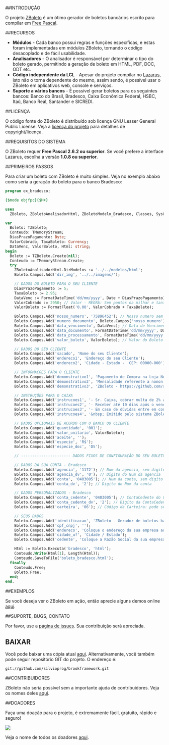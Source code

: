 ##INTRODUÇÃO

O projeto [ZBoleto](http://silvioprog.github.io/zboleto/) é um ótimo gerador de boletos bancários escrito para compilar em [Free Pascal](http://freepascal.org/).

##RECURSOS

* **Módulos** - Cada banco possui regras e funções específicas, e estas foram implementadas em módulos ZBoleto, tornando o código desacoplado e de fácil usabilidade.
* **Analisadores** - O analisador é responsável por determinar o tipo do boleto gerado, permitindo a geração de boleto em HTML, PDF, DOC, ODT etc.
* **Código independente da LCL** - Apesar do projeto compilar no [Lazarus](http://www.lazarus.freepascal.org), isto não o torna dependente do mesmo, assim sendo, é possível usar o ZBoleto em aplicativos web, console e serviços.
* **Suporte a vários bancos** - É possível gerar boletos para os seguintes bancos: Banco do Brasil, Bradesco, Caixa Econômica Federal, HSBC, Itaú, Banco Real, Santander e SICREDI.

##LICENÇA

O código fonte do ZBoleto é distribuído sob licença GNU Lesser General Public License. Veja a [licença do projeto](https://github.com/silvioprog/zboleto/blob/master/LICENCA.txt) para detalhes de copyright/licença.

##REQUISITOS DO SISTEMA

O ZBoleto requer **Free Pascal 2.6.2 ou superior**. Se você prefere a interface Lazarus, escolha a versão **1.0.8 ou superior**.

##PRIMEIROS PASSOS

Para criar um boleto com ZBoleto é muito simples. Veja no exemplo abaixo como seria a geração do boleto para o banco Bradesco:

```pascal
program ex_bradesco;

{$mode objfpc}{$H+}

uses
  ZBoleto, ZBoletoAnalisadorHtml, ZBoletoModelo_Bradesco, Classes, SysUtils;

var
  Boleto: TZBoleto;
  Conteudo: TMemoryStream;
  DiasPrazoPagamento: Byte;
  ValorCobrado, TaxaBoleto: Currency;
  DataVenc, ValorBoleto, Html: string;
begin
  Boleto := TZBoleto.Create(nil);
  Conteudo := TMemoryStream.Create;
  try
    ZBoletoAnalisadorHtml.DirModelos := '../../modelos/html';
    Boleto.Campos.Add('dir_img', '../../imagens/');

    // DADOS DO BOLETO PARA O SEU CLIENTE
    DiasPrazoPagamento := 5;
    TaxaBoleto := 2.95;
    DataVenc := FormatDateTime('dd/mm/yyyy', Date + DiasPrazoPagamento); // Prazo de X dias OU informe data: '13/04/2006';
    ValorCobrado := 2950; // Valor - REGRA: Sem pontos na milhar e tanto faz com "." ou "," ou com 1 ou 2 ou sem casa decimal
    ValorBoleto := FormatFloat('0.00', ValorCobrado + TaxaBoleto);

    Boleto.Campos.Add('nosso_numero', '75896452'); // Nosso numero sem o DV - REGRA: Máximo de 11 caracteres!
    Boleto.Campos.Add('numero_documento', Boleto.Campos['nosso_numero'].AsString); // Num do pedido ou do documento = Nosso numero
    Boleto.Campos.Add('data_vencimento', DataVenc); // Data de Vencimento do Boleto - REGRA: Formato DD/MM/AAAA
    Boleto.Campos.Add('data_documento', FormatDateTime('dd/mm/yyyy', Date)); // Data de emissão do Boleto
    Boleto.Campos.Add('data_processamento', FormatDateTime('dd/mm/yyyy', Date)); // Data de processamento do boleto (opcional)
    Boleto.Campos.Add('valor_boleto', ValorBoleto); // Valor do Boleto - REGRA: Com vírgula e sempre com duas casas depois da virgula

    // DADOS DO SEU CLIENTE
    Boleto.Campos.Add('sacado', 'Nome do seu Cliente');
    Boleto.Campos.Add('endereco1', 'Endereço do seu Cliente');
    Boleto.Campos.Add('endereco2', 'Cidade - Estado -  CEP: 00000-000');

    // INFORMACOES PARA O CLIENTE
    Boleto.Campos.Add('demonstrativo1', 'Pagamento de Compra na Loja Nonononono');
    Boleto.Campos.Add('demonstrativo2', 'Mensalidade referente a nonon nonooon nononon<br>Taxa bancária - R$ ' + FormatFloat('0.00', TaxaBoleto));
    Boleto.Campos.Add('demonstrativo3', 'ZBoleto - https://github.com/silvioprog/zboleto');

    // INSTRUÇÕES PARA O CAIXA
    Boleto.Campos.Add('instrucoes1', '- Sr. Caixa, cobrar multa de 2% após o vencimento');
    Boleto.Campos.Add('instrucoes2', '- Receber até 10 dias após o vencimento');
    Boleto.Campos.Add('instrucoes3', '- Em caso de dúvidas entre em contato conosco: xxxx@xxxx.com.br');
    Boleto.Campos.Add('instrucoes4', '&nbsp; Emitido pelo sistema ZBoletoPhp - github.com/silvioprog/zboleto');

    // DADOS OPCIONAIS DE ACORDO COM O BANCO OU CLIENTE
    Boleto.Campos.Add('quantidade', '001');
    Boleto.Campos.Add('valor_unitario', ValorBoleto);
    Boleto.Campos.Add('aceite', '');
    Boleto.Campos.Add('especie', 'R$');
    Boleto.Campos.Add('especie_doc', 'DS');

    // ---------------------- DADOS FIXOS DE CONFIGURAÇÃO DO SEU BOLETO --------------- //

    // DADOS DA SUA CONTA - Bradesco
    Boleto.Campos.Add('agencia', '1172'); // Num da agencia, sem digito
    Boleto.Campos.Add('agencia_dv', '0'); // Digito do Num da agencia
    Boleto.Campos.Add('conta', '0403005'); // Num da conta, sem digito
    Boleto.Campos.Add('conta_dv', '2'); // Digito do Num da conta

    // DADOS PERSONALIZADOS - Bradesco
    Boleto.Campos.Add('conta_cedente', '0403005'); // ContaCedente do Cliente, sem digito (Somente Números)
    Boleto.Campos.Add('conta_cedente_dv', '2'); // Digito da ContaCedente do Cliente
    Boleto.Campos.Add('carteira', '06'); // Código da Carteira: pode ser 06 ou 03

    // SEUS DADOS
    Boleto.Campos.Add('identificacao', 'ZBoleto - Gerador de boletos bancários');
    Boleto.Campos.Add('cpf_cnpj', '');
    Boleto.Campos.Add('endereco', 'Coloque o endereço da sua empresa aqui');
    Boleto.Campos.Add('cidade_uf', 'Cidade / Estado');
    Boleto.Campos.Add('cedente', 'Coloque a Razão Social da sua empresa aqui');

    Html := Boleto.Executa('bradesco', 'html');
    Conteudo.Write(Html[1], Length(Html));
    Conteudo.SaveToFile('boleto_bradesco.html');
  finally
    Conteudo.Free;
    Boleto.Free;
  end;
end.
```

##EXEMPLOS

Se você deseja ver o ZBoleto em ação, então aprecie alguns demos online [aqui](http://brookframework.org/plugins/zboleto/exemplos.html).

##SUPORTE, BUGS, CONTATO

Por favor, use a [página de issues](https://github.com/silvioprog/zboleto/issues). Sua contribuição será apreciada.

## BAIXAR

Você pode baixar uma cópia atual [aqui](https://github.com/silvioprog/zboleto/archive/master.zip). Alternativamente, você também pode seguir repositório GIT do projeto. O endereço é:

`git://github.com/silvioprog/brookframework.git`

##CONTRIBUIDORES

ZBoleto não seria possível sem a importante ajuda de contribuidores. Veja os nomes deles [aqui](https://github.com/silvioprog/zboleto/blob/master/CONTRIBUIDORES.txt).

##DOADORES

Faça uma doação para o projeto, é extremamente fácil, gratuito, rápido e seguro!

<a href="https://www.paypal.com/cgi-bin/webscr?cmd=_donations&business=GE9VT768TLP74&lc=BR&item_name=ZBoleto&currency_code=BRL&bn=PP%2dDonationsBF%3abtn_donateCC_LG%2egif%3aNonHosted">
  <img src="https://www.paypalobjects.com/en_US/GB/i/btn/btn_donateCC_LG.gif">
</a>

Veja o nome de todos os doadores [aqui](https://github.com/silvioprog/zboleto/blob/master/DOADORES.txt).